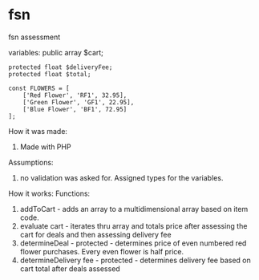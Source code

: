 # fsn
fsn assessment

variables:
  public array $cart;
	
	protected float $deliveryFee;
	protected float $total;

	const FLOWERS = [
		['Red Flower', 'RF1', 32.95],
		['Green Flower', 'GF1', 22.95],
		['Blue Flower', 'BF1', 72.95]
	];

How it was made:
1) Made with PHP

Assumptions:
1) no validation was asked for. Assigned types for the variables.


How it works:
Functions:
1) addToCart - adds an array to a multidimensional array based on item code.
2) evaluate cart - iterates thru array and totals price after assessing the cart for deals and then assessing delivery fee
  1) determineDeal - protected - determines price of even numbered red flower purchases. Every even flower is half price.
  2) determineDelivery fee - protected - determines delivery fee based on cart total after deals assessed
  
